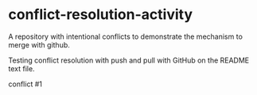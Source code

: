 # conflict-resolution-activity
A repository with intentional conflicts to demonstrate the mechanism to merge with github.

Testing conflict resolution with push and pull with GitHub on the README text file.

conflict #1
